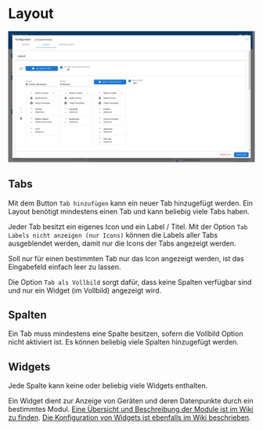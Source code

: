 # Layout

![Layout](../.gitbook/assets/xx-Home-Layout%20%281%29.png)

## Tabs

Mit dem Button `Tab hinzufügen` kann ein neuer Tab hinzugefügt werden. Ein Layout benötigt mindestens einen Tab und kann beliebig viele Tabs haben.

Jeder Tab besitzt ein eigenes Icon und ein Label / Titel. Mit der Option `Tab Labels nicht anzeigen (nur Icons)` können die Labels aller Tabs ausgeblendet werden, damit nur die Icons der Tabs angezeigt werden.

Soll nur für einen bestimmten Tab nur das Icon angezeigt werden, ist das Eingabefeld einfach leer zu lassen.

Die Option `Tab als Vollbild` sorgt dafür, dass keine Spalten verfügbar sind und nur ein Widget \(im Vollbild\) angezeigt wird.

## Spalten

Ein Tab muss mindestens eine Spalte besitzen, sofern die Vollbild Option nicht aktiviert ist. Es können beliebig viele Spalten hinzugefügt werden.

## Widgets

Jede Spalte kann keine oder beliebig viele Widgets enthalten.

Ein Widget dient zur Anzeige von Geräten und deren Datenpunkte durch ein bestimmtes Modul. [Eine Übersicht und Beschreibung der Module ist im Wiki zu finden](modules.md). [Die Konfiguration von Widgets ist ebenfalls im Wiki beschrieben](widgets.md).

